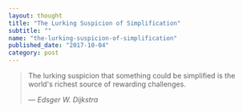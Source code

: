 ```yaml
---
layout: thought
title: "The Lurking Suspicion of Simplification"
subtitle: ""
name: "the-lurking-suspicion-of-simplification"
published_date: "2017-10-04"
category: post
---
```


> The lurking suspicion that something could be simplified is the world's
> richest source of rewarding challenges.
>
> &mdash; <cite>Edsger W. Dijkstra</cite>
>

